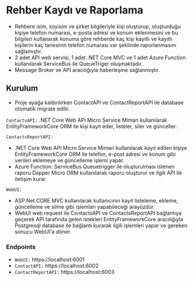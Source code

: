 # Rehber Kaydı ve Raporlama
* Rehbere isim, soyisim ve şirket bilgileriyle kişi oluşturup, oluşturduğu kişiye telefon numarası, e-posta adresi ve konum eklenmesini ve bu bilgileri kullanarak konuma göre rehberde kaç kişi kayıtlı ve kayıtlı kişilerin kaç tanesinin telefon numarası var şeklinde raporlanmasını sağlamıştır.
* 2 adet API web servisi, 1 adet .NET Core MVC ve 1 adet Azure Function kullanılarak ServiceBus ile QueueTriger oluşmaktadır. 
* Message Broker ve API aracılığıyla haberleşme sağlanmıştır.

## Kurulum
* Proje ayağa kaldırılırken ContactAPI ve ContactReportAPI ile database otomatik migrate edilir.

`ContactsAPI:` .NET Core Web API Micro Service Mimari kullanılarak EntityFrameworkCore ORM ile kişi kayıt eder, listeler, siler ve günceller.

`ContactsReportAPI:` 
* .NET Core Web API Micro Service Mimari kullanılarak kayıt edilen kişiye EntityFrameworkCore ORM ile telefon, e-post adresi ve konum gibi verileri eklemeye ve güncelleme işlemi yapar. 
* Azure Function: ServiceBus Queuetrigger ile oluşturulması istenen raporu Dapper Micro ORM kullanılarak raporu oluşturur ve ilgili API ile iletişim kurar.

`WebUI:` 
* ASP.Net CORE MVC kullanılarak kullanıcının kayıt listeleme, ekleme, güncelleme ve silme gibi işlemları yapabileceği arayüzdür. 
* WebUI web request ile ContactsAPI ve ContactsReportAPI bağlantıya geçerek API tarafında gelen istekleri EntityFrameworkCore aracılığıyla Postgresql database ile bağlantı kurarak ilgili işlemleri yapar ve gereken sonucu WebUI'a döner.

### Endpoints
* `WebUI:` https://localhost:6001
* `ContactAPI:` https://localhost:6002
* `ContactReportAPI:` https://localhost:6003